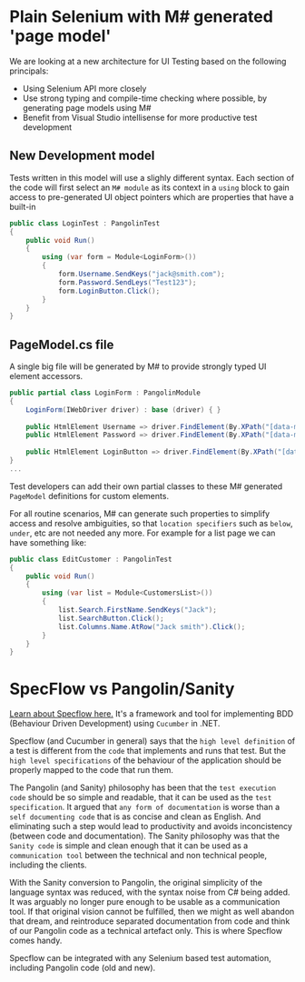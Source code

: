 # Plain Selenium with M# generated 'page model'

We are looking at a new architecture for UI Testing based on the following principals:

- Using Selenium API more closely
- Use strong typing and compile-time checking where possible, by generating page models using M#
- Benefit from Visual Studio intellisense for more productive test development

## New Development model
Tests written in this model will use a slighly different syntax.
Each section of the code will first select an `M# module` as its context in a `using` block to gain access to pre-generated UI object pointers which are properties that have a built-in 

```csharp
public class LoginTest : PangolinTest
{
    public void Run()
    {
        using (var form = Module<LoginForm>())
        {
            form.Username.SendKeys("jack@smith.com");
            form.Password.SendLeys("Test123");
            form.LoginButton.Click();
        }
    }
}
```

## PageModel.cs file

A single big file will be generated by M# to provide strongly typed UI element accessors.

```csharp
public partial class LoginForm : PangolinModule
{
    LoginForm(IWebDriver driver) : base (driver) { }
    
    public HtmlElement Username => driver.FindElement(By.XPath("[data-module='LoginForm'] [name='Username']");
    public HtmlElement Password => driver.FindElement(By.XPath("[data-module='LoginForm'] [name='Password']");
    
    public HtmlElement LoginButton => driver.FindElement(By.XPath("[data-module='LoginForm'] input[type=submit][name='Login']");
}
...
```

Test developers can add their own partial classes to these M# generated `PageModel` definitions for custom elements.

For all routine scenarios, M# can generate such properties to simplify access and resolve ambiguities, so that `location specifiers` such as `below`, `under`, etc are not needed any more. For example for a list page we can have something like:


```csharp
public class EditCustomer : PangolinTest
{
    public void Run()
    {
        using (var list = Module<CustomersList>())
        {
            list.Search.FirstName.SendKeys("Jack");
            list.SearchButton.Click();
            list.Columns.Name.AtRow("Jack smith").Click();
        }
    }
}
```


# SpecFlow vs Pangolin/Sanity
[Learn about Specflow here.](https://specflow.org/getting-started/)
It's a framework and tool for implementing BDD (Behaviour Driven Development) using `Cucumber` in .NET.

Specflow (and Cucumber in general) says that the `high level definition` of a test is different from the `code` that implements and runs that test. But the `high level specifications` of the behaviour of the application should be properly mapped to the code that run them.

The Pangolin (and Sanity) philosophy has been that the `test execution code` should be so simple and readable, that it can be used as the `test specification`. It argued that `any form of documentation` is worse than a `self documenting code` that is as concise and clean as English. And eliminating such a step would lead to productivity and avoids inconcistency (between code and documentation). The Sanity philosophy was that the `Sanity code` is simple and clean enough that it can be used as a `communication tool` between the technical and non technical people, including the clients.

With the Sanity conversion to Pangolin, the original simplicity of the language syntax was reduced, with the syntax noise from C# being added. It was arguably no longer pure enough to be usable as a communication tool. If that original vision cannot be fulfilled, then we might as well abandon that dream, and reintroduce separated documentation from code and think of our Pangolin code as a technical artefact only. This is where Specflow comes handy.

Specflow can be integrated with any Selenium based test automation, including Pangolin code (old and new).
